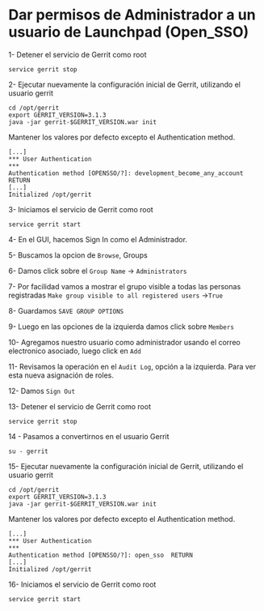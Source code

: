 # Dar permisos de Administrador a un usuario de Launchpad (Open_SSO)


1- Detener el servicio de Gerrit como root

```
service gerrit stop
```

2- Ejecutar nuevamente la configuración inicial de Gerrit, utilizando el usuario gerrit

```
cd /opt/gerrit
export GERRIT_VERSION=3.1.3
java -jar gerrit-$GERRIT_VERSION.war init
```

Mantener los valores por defecto excepto el Authentication method.

```
[...]
*** User Authentication
***
Authentication method [OPENSSO/?]: development_become_any_account  RETURN
[...]
Initialized /opt/gerrit
```

3- Iniciamos el servicio de Gerrit como root

```
service gerrit start
```

4- En el GUI, hacemos Sign In como el Administrador.

5- Buscamos la opcion de `Browse`, Groups

6- Damos click sobre el `Group Name` -> `Administrators`

7- Por facilidad vamos a mostrar el grupo visible a todas las personas registradas `Make group visible to all registered users` ->`True`

8- Guardamos `SAVE GROUP OPTIONS`

9- Luego en las opciones de la izquierda damos click sobre `Members`

10- Agregamos nuestro usuario como administrador usando el correo electronico asociado, luego click en `Add`

11- Revisamos la operación en el `Audit Log`, opción a la izquierda. Para ver esta nueva asignación de roles.

12- Damos `Sign Out`

13- Detener el servicio de Gerrit como root

```
service gerrit stop
```

14 - Pasamos a convertirnos en el usuario Gerrit

```
su - gerrit
```

15- Ejecutar nuevamente la configuración inicial de Gerrit, utilizando el usuario gerrit

```
cd /opt/gerrit
export GERRIT_VERSION=3.1.3
java -jar gerrit-$GERRIT_VERSION.war init
```

Mantener los valores por defecto excepto el Authentication method.

```
[...]
*** User Authentication
***
Authentication method [OPENSSO/?]: open_sso  RETURN
[...]
Initialized /opt/gerrit
```

16- Iniciamos el servicio de Gerrit como root

```
service gerrit start
```

